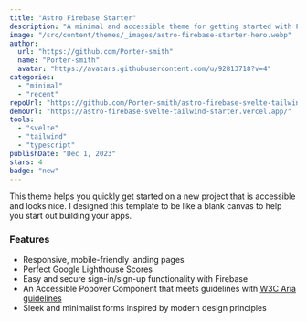 ```yaml
---
title: "Astro Firebase Starter"
description: "A minimal and accessible theme for getting started with Firebase, Tailwind, and Svelte."
image: "/src/content/themes/_images/astro-firebase-starter-hero.webp"
author:
  url: "https://github.com/Porter-smith"
  name: "Porter-smith"
  avatar: "https://avatars.githubusercontent.com/u/92813718?v=4"
categories:
  - "minimal"
  - "recent"
repoUrl: "https://github.com/Porter-smith/astro-firebase-svelte-tailwind-starter"
demoUrl: "https://astro-firebase-svelte-tailwind-starter.vercel.app/"
tools:
  - "svelte"
  - "tailwind"
  - "typescript"
publishDate: "Dec 1, 2023"
stars: 4
badge: "new"
---
```


<p>
  This theme helps you quickly get started on a new project that is accessible and looks nice. I designed
  this template to be like a blank canvas to help you start out building your apps.
</p>
<h3>Features</h3>
<ul>
  <li>Responsive, mobile-friendly landing pages</li>
  <li>Perfect Google Lighthouse Scores</li>
  <li>Easy and secure sign-in/sign-up functionality with Firebase</li>
  <li>
    An Accessible Popover Component that meets guidelines with
    <a href="https://www.w3.org/WAI/ARIA/apg/">W3C Aria guidelines</a>
  </li>
  <li>Sleek and minimalist forms inspired by modern design principles</li>
</ul>
